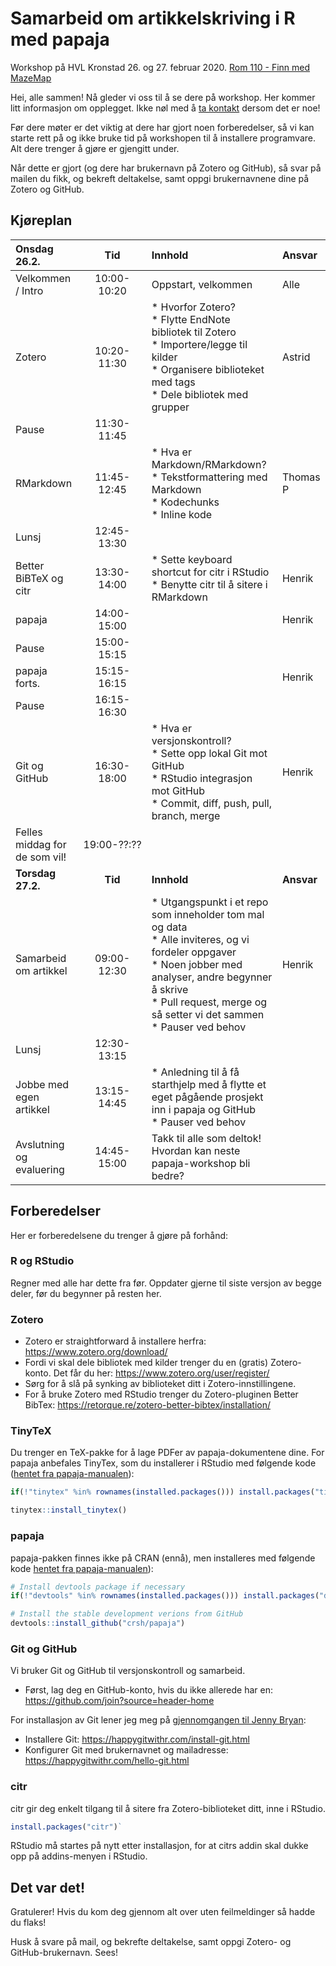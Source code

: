 # Samarbeid om artikkelskriving i R med papaja

Workshop på HVL Kronstad 26. og 27. februar 2020. [Rom 110 - Finn med MazeMap](http://bit.ly/2vse5Qb)

Hei, alle sammen! Nå gleder vi oss til å se dere på workshop. Her kommer litt informasjon om opplegget. Ikke nøl med å [ta kontakt](mailto:henrik.sorlie@uib.no) dersom det er noe!  

Før dere møter er det viktig at dere har gjort noen forberedelser, så vi kan starte rett på og ikke bruke tid på workshopen til å installere programvare. Alt dere trenger å gjøre er gjengitt under.

Når dette er gjort (og dere har brukernavn på Zotero og GitHub), så svar på mailen du fikk, og bekreft deltakelse, samt oppgi brukernavnene dine på Zotero og GitHub.

## Kjøreplan
| Onsdag 26.2.      | Tid           | Innhold             | Ansvar |
|:------------------|:-------------:|:--------------------|:-------|
| Velkommen / Intro | 10:00-10:20 | Oppstart, velkommen | Alle   |
| Zotero            | 10:20-11:30 | * Hvorfor Zotero?<br>* Flytte EndNote bibliotek til Zotero<br>* Importere/legge til kilder<br>* Organisere biblioteket med tags<br>* Dele bibliotek med grupper     | Astrid |
| Pause             | 11:30-11:45 |                     |        |
| RMarkdown         | 11:45-12:45 | * Hva er Markdown/RMarkdown?<br>* Tekstformattering med Markdown<br>* Kodechunks<br>* Inline kode | Thomas P |
| Lunsj             | 12:45-13:30 |                     |        |
| Better BiBTeX og citr | 13:30-14:00 | * Sette keyboard shortcut for citr i RStudio<br>* Benytte citr til å sitere i RMarkdown | Henrik |
| papaja            | 14:00-15:00 |                     | Henrik |
| Pause             | 15:00-15:15 |                     |        |
| papaja forts.     | 15:15-16:15 |                     | Henrik |
| Pause             | 16:15-16:30 |                     |        |
| Git og GitHub     | 16:30-18:00 | * Hva er versjonskontroll?<br>* Sette opp lokal Git mot GitHub<br>* RStudio integrasjon mot GitHub<br>* Commit, diff, push, pull, branch, merge | Henrik |
| Felles middag for de som vil! | 19:00-??:?? |                     |        |
| **Torsdag 27.2.**     | **Tid**           | **Innhold**             | **Ansvar** |
| Samarbeid om artikkel | 09:00-12:30 | * Utgangspunkt i et repo som inneholder tom mal og data<br>* Alle inviteres, og vi fordeler oppgaver<br>* Noen jobber med analyser, andre begynner å skrive<br>* Pull request, merge og så setter vi det sammen<br>* Pauser ved behov | Henrik |
| Lunsj             | 12:30-13:15 |                     |        |
| Jobbe med egen artikkel | 13:15-14:45 | * Anledning til å få starthjelp med å flytte et eget pågående prosjekt inn i papaja og GitHub<br>* Pauser ved behov |     |
| Avslutning og evaluering | 14:45-15:00 | Takk til alle som deltok!<br>Hvordan kan neste papaja-workshop bli bedre? | |

## Forberedelser

Her er forberedelsene du trenger å gjøre på forhånd:

### R og RStudio
Regner med alle har dette fra før. Oppdater gjerne til siste versjon av begge deler, før du begynner på resten her.

### Zotero
* Zotero er straightforward å installere herfra: https://www.zotero.org/download/
* Fordi vi skal dele bibliotek med kilder trenger du en (gratis) Zotero-konto. Det får du her: https://www.zotero.org/user/register/
* Sørg for å slå på synking av biblioteket ditt i Zotero-innstillingene.
* For å bruke Zotero med RStudio trenger du Zotero-pluginen Better BibTex: https://retorque.re/zotero-better-bibtex/installation/

### TinyTeX
Du trenger en TeX-pakke for å lage PDFer av papaja-dokumentene dine. For papaja anbefales TinyTex, som du installerer i RStudio med følgende kode ([hentet fra papaja-manualen](https://crsh.github.io/papaja_man/introduction.html#getting-started)):

```r
if(!"tinytex" %in% rownames(installed.packages())) install.packages("tinytex")

tinytex::install_tinytex()
```

### papaja
papaja-pakken finnes ikke på CRAN (ennå), men installeres med følgende kode [hentet fra papaja-manualen](https://crsh.github.io/papaja_man/introduction.html#getting-started)):

```r
# Install devtools package if necessary
if(!"devtools" %in% rownames(installed.packages())) install.packages("devtools")

# Install the stable development verions from GitHub
devtools::install_github("crsh/papaja")
```

### Git og GitHub
Vi bruker Git og GitHub til versjonskontroll og samarbeid.

* Først, lag deg en GitHub-konto, hvis du ikke allerede har en:  https://github.com/join?source=header-home

For installasjon av Git lener jeg meg på [gjennomgangen til Jenny Bryan](https://happygitwithr.com):

* Installere Git: https://happygitwithr.com/install-git.html
* Konfigurer Git med brukernavnet og mailadresse: https://happygitwithr.com/hello-git.html

### citr
citr gir deg enkelt tilgang til å sitere fra Zotero-biblioteket ditt, inne i RStudio.
```r
install.packages("citr")`
```
RStudio må startes på nytt etter installasjon, for at citrs addin skal dukke opp på addins-menyen i RStudio.

## Det var det!

Gratulerer! Hvis du kom deg gjennom alt over uten feilmeldinger så hadde du flaks!

Husk å svare på mail, og bekrefte deltakelse, samt oppgi Zotero- og GitHub-brukernavn. Sees!